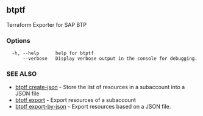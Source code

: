 ## btptf

Terraform Exporter for SAP BTP

### Options

```
  -h, --help      help for btptf
      --verbose   Display verbose output in the console for debugging.
```

### SEE ALSO

* [btptf create-json](btptf_create-json.md)	 - Store the list of resources in a subaccount into a JSON file
* [btptf export](btptf_export.md)	 - Export resources of a subaccount
* [btptf export-by-json](btptf_export-by-json.md)	 - Export resources based on a JSON file.

